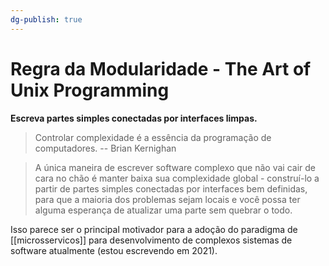 ```yaml
---
dg-publish: true
---
```

# Regra da Modularidade - The Art of Unix Programming

**Escreva partes simples conectadas por interfaces limpas.**

> Controlar complexidade é a essência da programação de computadores.
> -- Brian Kernighan

> A única maneira de escrever software complexo que não vai cair de cara no chão é manter baixa sua complexidade global - construí-lo a partir de partes simples conectadas por interfaces bem definidas, para que a maioria dos problemas sejam locais e você possa ter alguma esperança de atualizar uma parte sem quebrar o todo.

Isso parece ser o principal motivador para a adoção do paradigma de [[microsservicos]] para desenvolvimento de complexos sistemas de software atualmente (estou escrevendo em 2021).
